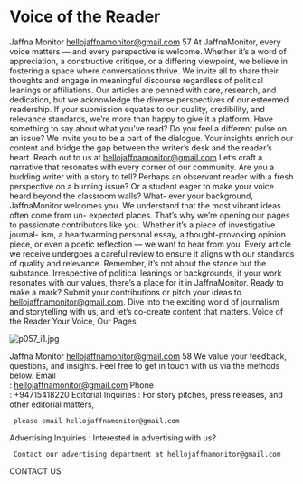 # Voice of the Reader

Jaffna Monitor
hellojaffnamonitor@gmail.com
57
At JaffnaMonitor, every voice matters — and every perspective 
is welcome. Whether it’s a word of appreciation, a constructive 
critique, or a differing viewpoint, we believe in fostering a space 
where conversations thrive. We invite all to share their thoughts 
and engage in meaningful discourse regardless of political leanings 
or affiliations.
Our articles are penned with care, research, and dedication, but we 
acknowledge the diverse perspectives of our esteemed readership. 
If your submission equates to our quality, credibility, and relevance 
standards, we’re more than happy to give it a platform.
Have something to say about what you’ve read? Do you feel a 
different pulse on an issue? We invite you to be a part of the 
dialogue. Your insights enrich our content and bridge the gap 
between the writer’s desk and the reader’s heart.
Reach out to us at hellojaffnamonitor@gmail.com
Let’s craft a narrative that resonates with every corner of our 
community.
Are you a budding writer with a story to tell? Perhaps an observant 
reader with a fresh perspective on a burning issue? Or a student 
eager to make your voice heard beyond the classroom walls? What-
ever your background, JaffnaMonitor welcomes you.
We understand that the most vibrant ideas often come from un-
expected places. That’s why we’re opening our pages to passionate 
contributors like you. Whether it’s a piece of investigative journal-
ism, a heartwarming personal essay, a thought-provoking opinion 
piece, or even a poetic reflection — we want to hear from you.
Every article we receive undergoes a careful review to ensure it 
aligns with our standards of quality and relevance. Remember, it’s 
not about the stance but the substance. Irrespective of political 
leanings or backgrounds, if your work resonates with our values, 
there’s a place for it in JaffnaMonitor.
Ready to make a mark? Submit your contributions or pitch your 
ideas to hellojaffnamonitor@gmail.com. Dive into the exciting 
world of journalism and storytelling with us, and let’s co-create 
content that matters.
Voice of the Reader
Your Voice, Our Pages

![p057_i1.jpg](images_out/016_voice_of_the_reader/p057_i1.jpg)

Jaffna Monitor
hellojaffnamonitor@gmail.com
58
We value your feedback, questions, and insights. Feel free to get in touch with us via the methods below.
Email	
:	 hellojaffnamonitor@gmail.com
Phone	
:	 +94715418220
Editorial Inquiries	
:	 For story pitches, press releases, and other editorial matters, 
	
	 please email hellojaffnamonitor@gmail.com
Advertising Inquiries	 :	 Interested in advertising with us? 
	
	 Contact our advertising department at hellojaffnamonitor@gmail.com
CONTACT US

